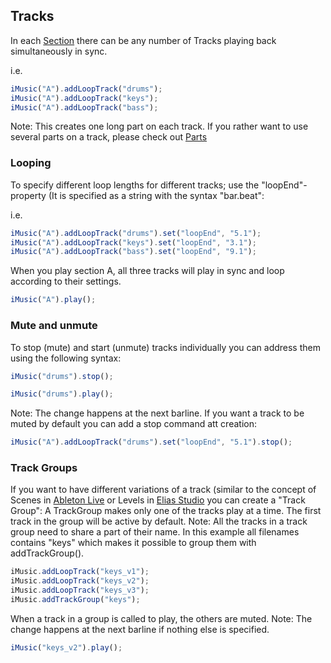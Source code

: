## Tracks

In each [Section](Sections.md) there can be any number of Tracks playing back simultaneously in sync.

i.e.
```javascript
iMusic("A").addLoopTrack("drums");
iMusic("A").addLoopTrack("keys");
iMusic("A").addLoopTrack("bass");
```

Note: This creates one long part on each track. If you rather want to use several parts on a track, please check out [Parts](parts.md)


### Looping
To specify different loop lengths for different tracks; use the "loopEnd"-property (It is specified as a string with the syntax "bar.beat":

i.e.
```javascript
iMusic("A").addLoopTrack("drums").set("loopEnd", "5.1");
iMusic("A").addLoopTrack("keys").set("loopEnd", "3.1");
iMusic("A").addLoopTrack("bass").set("loopEnd", "9.1");
```

When you play section A, all three tracks will play in sync and loop according to their settings.

```javascript
iMusic("A").play();
```

### Mute and unmute
To stop (mute) and start (unmute) tracks individually you can address them using the following syntax:

```javascript
iMusic("drums").stop();

iMusic("drums").play();
```
Note: The change happens at the next barline.
If you want a track to be muted by default you can add a stop command att creation:

```javascript
iMusic("A").addLoopTrack("drums").set("loopEnd", "5.1").stop();
```


### Track Groups
If you want to have different variations of a track (similar to the concept of Scenes in [Ableton Live](https://www.ableton.com) or Levels in [Elias Studio](https://eliassoftware.com) you can create a "Track Group":
A TrackGroup makes only one of the tracks play at a time. The first track in the group will be active by default.
Note: All the tracks in a track group need to share a part of their name. In this example all filenames contains "keys" which makes it possible to group them with addTrackGroup().

```javascript
iMusic.addLoopTrack("keys_v1");
iMusic.addLoopTrack("keys_v2");
iMusic.addLoopTrack("keys_v3");
iMusic.addTrackGroup("keys");
```

When a track in a group is called to play, the others are muted. 
Note: The change happens at the next barline if nothing else is specified.

```javascript
iMusic("keys_v2").play();
```
